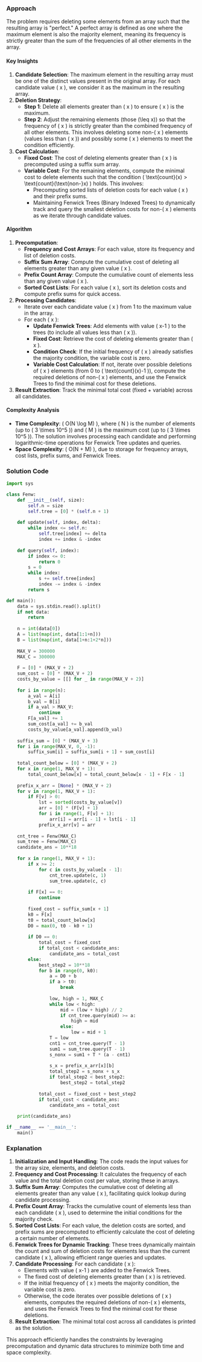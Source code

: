 ### Approach
The problem requires deleting some elements from an array such that the resulting array is "perfect." A perfect array is defined as one where the maximum element is also the majority element, meaning its frequency is strictly greater than the sum of the frequencies of all other elements in the array.

#### Key Insights
1. **Candidate Selection**: The maximum element in the resulting array must be one of the distinct values present in the original array. For each candidate value \( x \), we consider it as the maximum in the resulting array.
2. **Deletion Strategy**:
   - **Step 1**: Delete all elements greater than \( x \) to ensure \( x \) is the maximum.
   - **Step 2**: Adjust the remaining elements (those \(\leq x\)) so that the frequency of \( x \) is strictly greater than the combined frequency of all other elements. This involves deleting some non-\( x \) elements (values less than \( x \)) and possibly some \( x \) elements to meet the condition efficiently.
3. **Cost Calculation**:
   - **Fixed Cost**: The cost of deleting elements greater than \( x \) is precomputed using a suffix sum array.
   - **Variable Cost**: For the remaining elements, compute the minimal cost to delete elements such that the condition \( \text{count}(x) > \text{count}(\text{non-}x) \) holds. This involves:
     - Precomputing sorted lists of deletion costs for each value \( x \) and their prefix sums.
     - Maintaining Fenwick Trees (Binary Indexed Trees) to dynamically track and query the smallest deletion costs for non-\( x \) elements as we iterate through candidate values.

#### Algorithm
1. **Precomputation**:
   - **Frequency and Cost Arrays**: For each value, store its frequency and list of deletion costs.
   - **Suffix Sum Array**: Compute the cumulative cost of deleting all elements greater than any given value \( x \).
   - **Prefix Count Array**: Compute the cumulative count of elements less than any given value \( x \).
   - **Sorted Cost Lists**: For each value \( x \), sort its deletion costs and compute prefix sums for quick access.
2. **Processing Candidates**:
   - Iterate over each candidate value \( x \) from 1 to the maximum value in the array.
   - For each \( x \):
     - **Update Fenwick Trees**: Add elements with value \( x-1 \) to the trees (to include all values less than \( x \)).
     - **Fixed Cost**: Retrieve the cost of deleting elements greater than \( x \).
     - **Condition Check**: If the initial frequency of \( x \) already satisfies the majority condition, the variable cost is zero.
     - **Variable Cost Calculation**: If not, iterate over possible deletions of \( x \) elements (from 0 to \( \text{count}(x)-1 \)), compute the required deletions of non-\( x \) elements, and use the Fenwick Trees to find the minimal cost for these deletions.
3. **Result Extraction**: Track the minimal total cost (fixed + variable) across all candidates.

#### Complexity Analysis
- **Time Complexity**: \( O(N \log M) \), where \( N \) is the number of elements (up to \( 3 \times 10^5 \)) and \( M \) is the maximum cost (up to \( 3 \times 10^5 \)). The solution involves processing each candidate and performing logarithmic-time operations for Fenwick Tree updates and queries.
- **Space Complexity**: \( O(N + M) \), due to storage for frequency arrays, cost lists, prefix sums, and Fenwick Trees.

### Solution Code
```python
import sys

class Fenw:
    def __init__(self, size):
        self.n = size
        self.tree = [0] * (self.n + 1)
    
    def update(self, index, delta):
        while index <= self.n:
            self.tree[index] += delta
            index += index & -index
            
    def query(self, index):
        if index <= 0:
            return 0
        s = 0
        while index:
            s += self.tree[index]
            index -= index & -index
        return s

def main():
    data = sys.stdin.read().split()
    if not data:
        return
    
    n = int(data[0])
    A = list(map(int, data[1:1+n]))
    B = list(map(int, data[1+n:1+2*n]))
    
    MAX_V = 300000
    MAX_C = 300000
    
    F = [0] * (MAX_V + 2)
    sum_cost = [0] * (MAX_V + 2)
    costs_by_value = [[] for _ in range(MAX_V + 2)]
    
    for i in range(n):
        a_val = A[i]
        b_val = B[i]
        if a_val > MAX_V:
            continue
        F[a_val] += 1
        sum_cost[a_val] += b_val
        costs_by_value[a_val].append(b_val)
    
    suffix_sum = [0] * (MAX_V + 3)
    for i in range(MAX_V, 0, -1):
        suffix_sum[i] = suffix_sum[i + 1] + sum_cost[i]
    
    total_count_below = [0] * (MAX_V + 2)
    for x in range(1, MAX_V + 1):
        total_count_below[x] = total_count_below[x - 1] + F[x - 1]
    
    prefix_x_arr = [None] * (MAX_V + 2)
    for v in range(1, MAX_V + 1):
        if F[v] > 0:
            lst = sorted(costs_by_value[v])
            arr = [0] * (F[v] + 1)
            for i in range(1, F[v] + 1):
                arr[i] = arr[i - 1] + lst[i - 1]
            prefix_x_arr[v] = arr
    
    cnt_tree = Fenw(MAX_C)
    sum_tree = Fenw(MAX_C)
    candidate_ans = 10**18
    
    for x in range(1, MAX_V + 1):
        if x >= 2:
            for c in costs_by_value[x - 1]:
                cnt_tree.update(c, 1)
                sum_tree.update(c, c)
                
        if F[x] == 0:
            continue
            
        fixed_cost = suffix_sum[x + 1]
        k0 = F[x]
        t0 = total_count_below[x]
        D0 = max(0, t0 - k0 + 1)
        
        if D0 == 0:
            total_cost = fixed_cost
            if total_cost < candidate_ans:
                candidate_ans = total_cost
        else:
            best_step2 = 10**18
            for b in range(0, k0):
                a = D0 + b
                if a > t0:
                    break
                    
                low, high = 1, MAX_C
                while low < high:
                    mid = (low + high) // 2
                    if cnt_tree.query(mid) >= a:
                        high = mid
                    else:
                        low = mid + 1
                T = low
                cnt1 = cnt_tree.query(T - 1)
                sum1 = sum_tree.query(T - 1)
                s_nonx = sum1 + T * (a - cnt1)
                
                s_x = prefix_x_arr[x][b]
                total_step2 = s_nonx + s_x
                if total_step2 < best_step2:
                    best_step2 = total_step2
                    
            total_cost = fixed_cost + best_step2
            if total_cost < candidate_ans:
                candidate_ans = total_cost
                
    print(candidate_ans)

if __name__ == '__main__':
    main()
```

### Explanation
1. **Initialization and Input Handling**: The code reads the input values for the array size, elements, and deletion costs.
2. **Frequency and Cost Processing**: It calculates the frequency of each value and the total deletion cost per value, storing these in arrays.
3. **Suffix Sum Array**: Computes the cumulative cost of deleting all elements greater than any value \( x \), facilitating quick lookup during candidate processing.
4. **Prefix Count Array**: Tracks the cumulative count of elements less than each candidate \( x \), used to determine the initial conditions for the majority check.
5. **Sorted Cost Lists**: For each value, the deletion costs are sorted, and prefix sums are precomputed to efficiently calculate the cost of deleting a certain number of elements.
6. **Fenwick Trees for Dynamic Tracking**: These trees dynamically maintain the count and sum of deletion costs for elements less than the current candidate \( x \), allowing efficient range queries and updates.
7. **Candidate Processing**: For each candidate \( x \):
   - Elements with value \( x-1 \) are added to the Fenwick Trees.
   - The fixed cost of deleting elements greater than \( x \) is retrieved.
   - If the initial frequency of \( x \) meets the majority condition, the variable cost is zero.
   - Otherwise, the code iterates over possible deletions of \( x \) elements, computes the required deletions of non-\( x \) elements, and uses the Fenwick Trees to find the minimal cost for these deletions.
8. **Result Extraction**: The minimal total cost across all candidates is printed as the solution.

This approach efficiently handles the constraints by leveraging precomputation and dynamic data structures to minimize both time and space complexity.